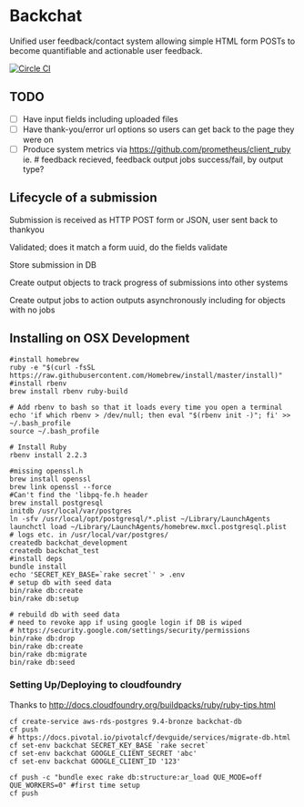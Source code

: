 # Backchat
Unified user feedback/contact system allowing simple HTML form POSTs to become quantifiable and actionable user feedback.

[![Circle CI](https://circleci.com/gh/AusDTO/backchat.svg?style=svg)](https://circleci.com/gh/AusDTO/backchat)

## TODO
- [ ]  Have input fields including uploaded files
- [ ]  Have thank-you/error url options so users can get back to the page they were on
- [ ]  Produce system metrics via https://github.com/prometheus/client_ruby ie. # feedback recieved, feedback output jobs success/fail, by output type?

## Lifecycle of a submission
Submission is received as HTTP POST form or JSON, user sent back to thankyou

Validated; does it match a form uuid, do the fields validate

Store submission in DB

Create output objects to track progress of submissions into other systems

Create output jobs to action outputs asynchronously including for objects with no jobs


## Installing on OSX Development
```
#install homebrew 
ruby -e "$(curl -fsSL https://raw.githubusercontent.com/Homebrew/install/master/install)"
#install rbenv
brew install rbenv ruby-build

# Add rbenv to bash so that it loads every time you open a terminal
echo 'if which rbenv > /dev/null; then eval "$(rbenv init -)"; fi' >> ~/.bash_profile
source ~/.bash_profile

# Install Ruby
rbenv install 2.2.3

#missing openssl.h
brew install openssl
brew link openssl --force
#Can't find the 'libpq-fe.h header
brew install postgresql
initdb /usr/local/var/postgres
ln -sfv /usr/local/opt/postgresql/*.plist ~/Library/LaunchAgents
launchctl load ~/Library/LaunchAgents/homebrew.mxcl.postgresql.plist
# logs etc. in /usr/local/var/postgres/
createdb backchat_development
createdb backchat_test
#install deps
bundle install
echo 'SECRET_KEY_BASE=`rake secret`' > .env
# setup db with seed data
bin/rake db:create
bin/rake db:setup

# rebuild db with seed data
# need to revoke app if using google login if DB is wiped
# https://security.google.com/settings/security/permissions
bin/rake db:drop
bin/rake db:create
bin/rake db:migrate
bin/rake db:seed
```

### Setting Up/Deploying to cloudfoundry
Thanks to http://docs.cloudfoundry.org/buildpacks/ruby/ruby-tips.html
```
cf create-service aws-rds-postgres 9.4-bronze backchat-db
cf push
# https://docs.pivotal.io/pivotalcf/devguide/services/migrate-db.html
cf set-env backchat SECRET_KEY_BASE `rake secret`
cf set-env backchat GOOGLE_CLIENT_SECRET 'abc'
cf set-env backchat GOOGLE_CLIENT_ID '123'

cf push -c "bundle exec rake db:structure:ar_load QUE_MODE=off QUE_WORKERS=0" #first time setup
cf push
```
